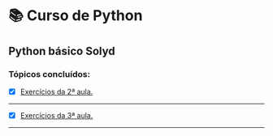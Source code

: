 # :books: Curso de Python
## Python básico Solyd
### Tópicos concluídos:
- [x] [Exercícios da 2ª aula.](https://github.com/PedroSantana2/python-basico-solyd/blob/main/exercicios/aula_02.py)
---
- [x] [Exercícios da 3ª aula.](https://github.com/PedroSantana2/python-basico-solyd/blob/main/exercicios/aula_03.py)
---
 
